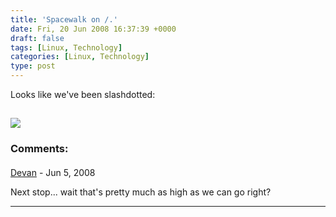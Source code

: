 ```yaml
---
title: 'Spacewalk on /.'
date: Fri, 20 Jun 2008 16:37:39 +0000
draft: false
tags: [Linux, Technology]
categories: [Linux, Technology]
type: post
---
```


Looks like we've been slashdotted:

[![](http://zeusville.files.wordpress.com/2008/06/slashdot.png)](http://linux.slashdot.org/linux/08/06/20/1436215.shtml)
---
### Comments:
#### 
[Devan](http://dgoodwin.dangerouslyinc.com "dgoodwin@dangerouslyinc.com") - <time datetime="2008-06-20 15:20:02">Jun 5, 2008</time>

Next stop... wait that's pretty much as high as we can go right?
<hr />
